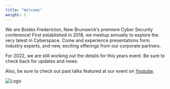 ```yaml
---
title: "Welcome"
weight: 1
---
```

We are Bsides Fredericton, New Brunswick’s premiere Cyber Security conference! First established in 2018, we meetup annually to explore the very latest in Cyberspace. Come and experience presentations form industry experts, and new, exciting offerings from our corporate partners.  

For 2022, we are still working out the details for this years event. Be sure to check back for updates and news.

Also, be sure to check out past talks featured at our event on [Youtube](https://www.youtube.com/channel/UCcj4VtqR0OzGpeC-YsW1y5g).

![Logo](images/BSides-Large-Transparent.png)
